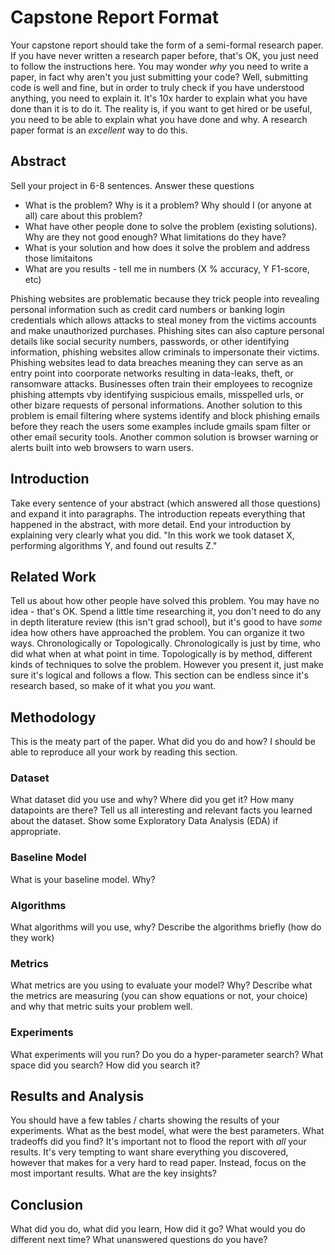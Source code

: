 # Capstone Report Format

Your capstone report should take the form of a semi-formal research paper. If you have never written a research paper before, that's OK, you just need to follow the instructions here. You may wonder *why* you need to write a paper, in fact why aren't you just submitting your code? Well, submitting code is well and fine, but in order to truly check if you have understood anything, you need to explain it. It's 10x harder to explain what you have done than it is to do it. The reality is, if you want to get hired or be useful, you need to be able to explain what you have done and why.  A research paper format is an *excellent* way to do this.


## Abstract

Sell your project in 6-8 sentences.  Answer these questions
* What is the problem? Why is it a problem? Why should I (or anyone at all) care about this problem? 
* What have other people done to solve the problem (existing solutions). Why are they not good enough? What limitations do they have?
* What is your solution and how does it solve the problem and address those limitaitons
* What are you results - tell me in numbers (X % accuracy, Y F1-score, etc)


Phishing websites are problematic because they trick people into revealing personal information such as credit card numbers or banking login credentials which allows attacks to steal money from the victims accounts and make unauthorized purchases. Phishing sites can also capture personal details like social security numbers, passwords, or other identifying information, phishing websites allow criminals to impersonate their victims. Phishing websites lead to data breaches meaning they can serve as an entry point into coorporate networks resulting in data-leaks, theft, or ransomware attacks. Businesses often train their employees to recognize phishing attempts vby identifying suspicious emails, misspelled urls, or other bizare requests of personal informations. Another solution to this problem is email filtering where systems identify and block phishing emails before they reach the users some examples include gmails spam filter or other email security tools. Another common solution is browser warning or alerts built into web browsers to warn users.



## Introduction

Take every sentence of your abstract (which answered all those questions) and expand it into paragraphs. The introduction repeats everything that happened in the abstract, with more detail. End your introduction by explaining very clearly what you did. "In this work we took dataset X, performing algorithms Y, and found out results Z."

## Related Work

Tell us about how other people have solved this problem. You may have no idea - that's OK. Spend a little time researching it, you don't need to do any in depth literature review (this isn't grad school), but it's good to have _some_ idea how others have approached the problem. You can organize it two ways. Chronologically or Topologically.  Chronologically is just by time, who did what when at what point in time. Topologically is by method, different kinds of techniques to solve the problem.  However you present it, just make sure it's logical and follows a flow.  This section can be endless since it's research based, so make of it what you _you_ want.

## Methodology

This is the meaty part of the paper. What did you do and how? I should be able to reproduce all your work by reading this section.

### Dataset

What dataset did you use and why? Where did you get it? How many datapoints are there? Tell us all interesting and relevant facts you learned about the dataset. Show some Exploratory Data Analysis (EDA) if appropriate.

### Baseline Model

What is your baseline model. Why?

### Algorithms

What algorithms will you use, why? Describe the algorithms briefly (how do they work)

### Metrics

What metrics are you using to evaluate your model? Why? Describe what the metrics are measuring (you can show equations or not, your choice) and why that metric suits your problem well.  

### Experiments

What experiments will you run? Do you do a hyper-parameter search? What space did you search? How did you search it?

## Results and Analysis

You should have a few tables / charts showing the results of your experiments. What as the best model, what were the best parameters.  What tradeoffs did you find?  It's important not to flood the report with _all_ your results. It's very tempting to want share everything you discovered, however that makes for a very hard to read paper.  Instead, focus on the most important results. What are the key insights?

## Conclusion

What did you do, what did you learn, How did it go? What would you do different next time? What unanswered questions do you have?

